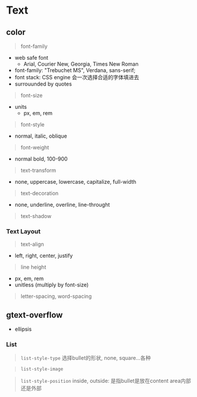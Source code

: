 # Text



## color



> font-family

- web safe font
    - Arial, Courier New, Georgia, Times New Roman
- font-family: "Trebuchet MS", Verdana, sans-serif;
- font stack: CSS engine 会一次选择合适的字体填进去
- surrouunded by quotes


> font-size

- units
    - px, em, rem


> font-style
- normal, italic, oblique


> font-weight
- normal bold, 100-900


> text-transform
- none, uppercase, lowercase, capitalize, full-width


> text-decoration
- none, underline, overline, line-throught


> text-shadow



### Text Layout

> text-align
- left, right, center, justify


> line height
- px, em, rem
- unitless (multiply by font-size)


> letter-spacing, word-spacing







## gtext-overflow

- ellipsis



### List

> `list-style-type`
选择bullet的形状, none, square...各种


> `list-style-image`


> `list-style-position`
inside, outside: 是指bullet是放在content area内部还是外部